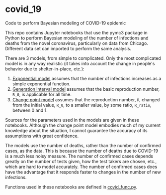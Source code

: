 # covid_19
Code to perform Bayesian modeling of COVID-19 epidemic

This repo contains Jupyter notebooks that use the pymc3 package in Python to perform Bayesian modeling of the number of infections and deaths from the novel coronavirus, particularly on data from Chicago. Different data set can imported to perform the same analysis.

There are 3 models, from simple to complicated. Only the most complicated model is in any way realistic (it takes into account the change in people's behavior due to shelter-in-place, etc.):
1. [Exponential model](../blob/master/notebooks/exponential_model.ipynb) assumes that the number of infections increases as a simple exponential function.
2. [Generation interval model](../blob/master/notebooks/generation_interval_model.ipynb) assumes that the basic reproduction number, `R_0`, is applicable for all time.
3. [Change point model](../blob/master/notebooks/change_point_model.ipynb) assumes that the reproduction number, `R`, changed from the initial value, `R_0`, to a smaller value, by some ratio, `R_ratio`, between 0 and 1.

Sources for the parameters used in the models are given in these notebooks. Although the change point model embodies much of my current knowledge about the situation, I cannot guarantee the accuracy of its assumptions with great confidence.

The models use the number of deaths, rather than the number of confirmed cases, as the data. This is because the number of deaths due to COVID-19 is a much less noisy measure. The number of confirmed cases depends greatly on the number of tests given, how the test takers are chosen, etc., which are hard to model accurately. The number of confirmed cases does have the advantage that it responds faster to changes in the number of new infections.

Functions used in these notebooks are defined in [covid_func.py](../blob/master/covid_func.py).

